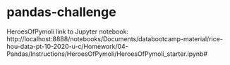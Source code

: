 # pandas-challenge
HeroesOfPymoli
link to Jupyter notebook: http://localhost:8888/notebooks/Documents/databootcamp-material/rice-hou-data-pt-10-2020-u-c/Homework/04-Pandas/Instructions/HeroesOfPymoli/HeroesOfPymoli_starter.ipynb#
